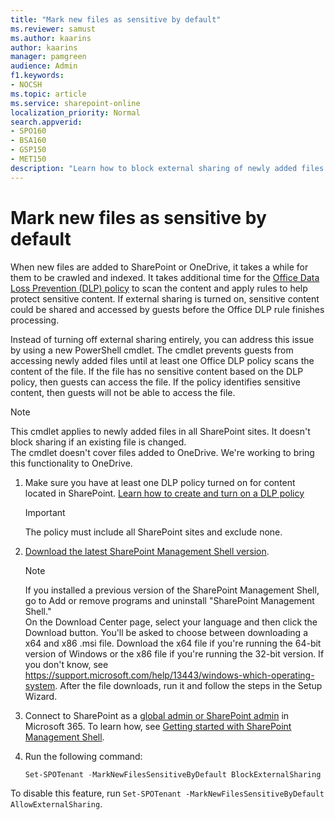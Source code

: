 ```yaml
---
title: "Mark new files as sensitive by default"
ms.reviewer: samust
ms.author: kaarins
author: kaarins
manager: pamgreen
audience: Admin
f1.keywords:
- NOCSH
ms.topic: article
ms.service: sharepoint-online
localization_priority: Normal
search.appverid:
- SPO160
- BSA160
- GSP150
- MET150
description: "Learn how to block external sharing of newly added files."
---
```


# Mark new files as sensitive by default

When new files are added to SharePoint or OneDrive, it takes a while for them to be crawled and indexed. It takes additional time for the [Office Data Loss Prevention (DLP) policy](/office-365/compliance/data-loss-prevention-policies) to scan the content and apply rules to help protect sensitive content. If external sharing is turned on, sensitive content could be shared and accessed by guests before the Office DLP rule finishes processing.   

Instead of turning off external sharing entirely, you can address this issue by using a new PowerShell cmdlet. The cmdlet prevents guests from accessing newly added files until at least one Office DLP policy scans the content of the file. If the file has no sensitive content based on the DLP policy, then guests can access the file. If the policy identifies sensitive content, then guests will not be able to access the file. 

> [!NOTE]
> This cmdlet applies to newly added files in all SharePoint sites. It doesn't block sharing if an existing file is changed. <br>The cmdlet doesn't cover files added to OneDrive. We're working to bring this functionality to OneDrive.

1. Make sure you have at least one DLP policy turned on for content located in SharePoint. [Learn how to create and turn on a DLP policy](/office-365/compliance/create-test-tune-dlp-policy)

    > [!IMPORTANT]
    > The policy must include all SharePoint sites and exclude none.

2. [Download the latest SharePoint Management Shell version](https://go.microsoft.com/fwlink/p/?LinkId=255251).

    > [!NOTE]
    > If you installed a previous version of the SharePoint Management Shell, go to Add or remove programs and uninstall "SharePoint Management Shell." <br>On the Download Center page, select your language and then click the Download button. You'll be asked to choose between downloading a x64 and x86 .msi file. Download the x64 file if you're running the 64-bit version of Windows or the x86 file if you're running the 32-bit version. If you don't know, see https://support.microsoft.com/help/13443/windows-which-operating-system. After the file downloads, run it and follow the steps in the Setup Wizard. 
    
3. Connect to SharePoint as a [global admin or SharePoint admin](/sharepoint/sharepoint-admin-role) in Microsoft 365. To learn how, see [Getting started with SharePoint Management Shell](/powershell/sharepoint/sharepoint-online/connect-sharepoint-online).
    
4. Run the following command:
  
    ```PowerShell
    Set-SPOTenant -MarkNewFilesSensitiveByDefault BlockExternalSharing 
    ```

To disable this feature, run `Set-SPOTenant -MarkNewFilesSensitiveByDefault AllowExternalSharing`. 



